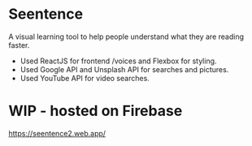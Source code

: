 # Seentence
A visual learning tool to help people understand what they are reading faster.

 - Used ReactJS for frontend /voices and Flexbox for styling.
 - Used Google API and Unsplash API for searches and pictures.
 - Used YouTube API for video searches.
 
# WIP - hosted on Firebase
https://seentence2.web.app/
